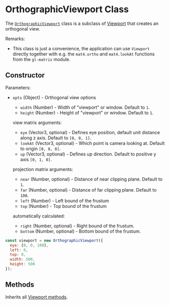 
# OrthographicViewport Class

The [`OrthographicViewport`](https://github.com/uber/deck.gl/blob/master/src/lib/viewports/orthographic-viewport.js) class is a subclass of [Viewport](/docs/api-reference/viewport.md) that creates an orthogonal view.

Remarks:
* This class is just a convenience, the application can use `Viewport` directly
  together with e.g. the `mat4.ortho` and `mat4.lookAt` functions from the
  `gl-matrix` module.

## Constructor

Parameters:

- `opts` (Object) - Orthogonal view options
  * `width` (Number) - Width of "viewport" or window. Default to `1`.
  * `height` (Number) - Height of "viewport" or window. Default to `1`.

  view matrix arguments:
  * `eye` (Vector3, optional) - Defines eye position, default unit distance along z axis.
    Default to `[0, 0, 1]`.
  * `lookAt` (Vector3, optional) - Which point is camera looking at. Default to origin `[0, 0, 0]`.
  * `up` (Vector3, optional) - Defines up direction. Default to positive y axis `[0, 1, 0]`.

  projection matrix arguments:
  * `near` (Number, optional) - Distance of near clipping plane. Default to `1`.
  * `far` (Number, optional) - Distance of far clipping plane. Default to `100`.
  * `left` (Number) - Left bound of the frustum
  * `top` (Number) - Top bound of the frustum

  automatically calculated:
  * `right` (Number, optional) - Right bound of the frustum.
  * `bottom` (Number, optional) - Bottom bound of the frustum.

```js
const viewport = new OrthographicViewport({
  eye: [0, 0, 100],
  left: 0,
  top: 0,
  width: 500,
  height: 500
});
```

## Methods

Inherits all [Viewport methods](/docs/api-reference/viewport.md#methods).

